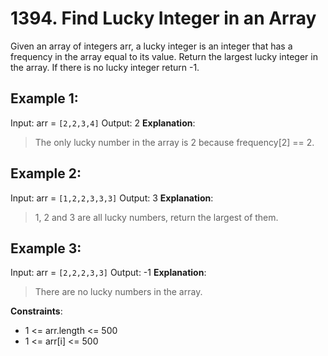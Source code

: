 # 1394. Find Lucky Integer in an Array
Given an array of integers arr, a lucky integer is an integer that has a frequency in the array equal to its value.
Return the largest lucky integer in the array. If there is no lucky integer return -1.


## Example 1:

Input: arr = `[2,2,3,4]`
Output: 2
**Explanation**:
>The only lucky number in the array is 2 because frequency[2] == 2.

## Example 2:

Input: arr = `[1,2,2,3,3,3]`
Output: 3
**Explanation**:
>1, 2 and 3 are all lucky numbers, return the largest of them.

## Example 3:

Input: arr = `[2,2,2,3,3]`
Output: -1
**Explanation**:
>There are no lucky numbers in the array.


**Constraints**:
- 1 <= arr.length <= 500
- 1 <= arr[i] <= 500
